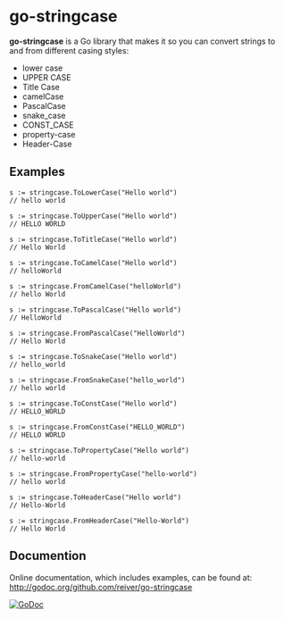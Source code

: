 # go-stringcase

**go-stringcase** is a Go library that makes it so you can convert strings to and from different casing styles:
* lower case
* UPPER CASE
* Title Case
* camelCase
* PascalCase
* snake_case
* CONST_CASE
* property-case
* Header-Case


## Examples
```
s := stringcase.ToLowerCase("Hello world")
// hello world
```

```
s := stringcase.ToUpperCase("Hello world")
// HELLO WORLD
```

```
s := stringcase.ToTitleCase("Hello world")
// Hello World
```

```
s := stringcase.ToCamelCase("Hello world")
// helloWorld

s := stringcase.FromCamelCase("helloWorld")
// hello World
```

```
s := stringcase.ToPascalCase("Hello world")
// HelloWorld

s := stringcase.FromPascalCase("HelloWorld")
// Hello World
```

```
s := stringcase.ToSnakeCase("Hello world")
// hello_world

s := stringcase.FromSnakeCase("hello_world")
// hello world
```

```
s := stringcase.ToConstCase("Hello world")
// HELLO_WORLD

s := stringcase.FromConstCase("HELLO_WORLD")
// HELLO WORLD
```

```
s := stringcase.ToPropertyCase("Hello world")
// hello-world

s := stringcase.FromPropertyCase("hello-world")
// hello world
```

```
s := stringcase.ToHeaderCase("Hello world")
// Hello-World

s := stringcase.FromHeaderCase("Hello-World")
// Hello World
```

## Documention

Online documentation, which includes examples, can be found at: http://godoc.org/github.com/reiver/go-stringcase

[![GoDoc](https://godoc.org/github.com/reiver/go-stringcase?status.svg)](https://godoc.org/github.com/reiver/go-stringcase)
